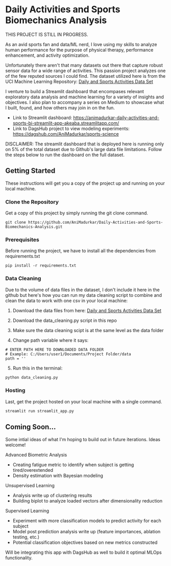# Daily Activities and Sports Biomechanics Analysis

THIS PROJECT IS STILL IN PROGRESS.

As an avid sports fan and data/ML nerd, I love using my skills to analyze human performance for the purpose of physical therapy, performance enhancement, and activity optimization.

Unfortunately there aren't that many datasets out there that capture robust sensor data for a wide range of activities. This passion project analyzes one of the few reputed sources I could find. The dataset utilized here is from the UCI Machine Learning Repository: [Daily and Sports Activities Data Set](https://archive.ics.uci.edu/ml/datasets/daily+and+sports+activities#)

I venture to build a Streamlit dashboard that encompases relevant exploratory data analysis and machine learning for a variety of insights and objectives. I also plan to accompany a series on Medium to showcase what I built, found, and how others may join in on the fun.

- Link to Streamlit dashboard: https://animadurkar-daily-activities-and-sports-bi-streamlit-app-akeaba.streamlitapp.com/
- Link to DagsHub project to view modeling experiments: https://dagshub.com/AniMadurkar/sports-science

DISCLAIMER: The streamlit dashboard that is deployed here is running only on 5% of the total dataset due to Github's large data file limitations. Follow the steps below to run the dashboard on the full dataset.

## Getting Started

These instructions will get you a copy of the project up and running on your local machine.

### Clone the Repository

Get a copy of this project by simply running the git clone command.

``` git
git clone https://github.com/AniMadurkar/Daily-Activities-and-Sports-Biomechanics-Analysis.git
```

### Prerequisites

Before running the project, we have to install all the dependencies from requirements.txt

``` pip
pip install -r requirements.txt
```

### Data Cleaning

Due to the volume of data files in the dataset, I don't include it here in the github but here's how you can run my data cleaning script to combine and clean the data to work with one csv in your local machine:

1. Download the data files from here: [Daily and Sports Activities Data Set](https://archive.ics.uci.edu/ml/datasets/daily+and+sports+activities#)

2. Download the data_cleaning.py script in this repo

3. Make sure the data cleaning scipt is at the same level as the data folder

4. Change path variable where it says:
 ``` 
# ENTER PATH HERE TO DOWNLOADED DATA FOLDER
# Example: C:/Users/user1/Documents/Project Folder/data
path = ''
```

5. Run this in the terminal:
 ``` cmd
python data_cleaning.py
```

### Hosting

Last, get the project hosted on your local machine with a single command.

``` cmd
streamlit run streamlit_app.py
```

## Coming Soon...
Some intial ideas of what I'm hoping to build out in future iterations. Ideas welcome!

Advanced Biometric Analysis
- Creating fatigue metric to identify when subject is getting tired/overextended
- Density estimation with Bayesian modeling

Unsupervised Learning
- Analysis write up of clustering results
- Building biplot to analyze loaded vectors after dimensionality reduction

Supervised Learning
- Experiment with more classification models to predict activity for each subject
- Model post prediction analysis write up (feature importances, ablation testing, etc.)
- Potential classification objectives based on new metrics constructed

Will be integrating this app with DagsHub as well to build it optimal MLOps functionality.
